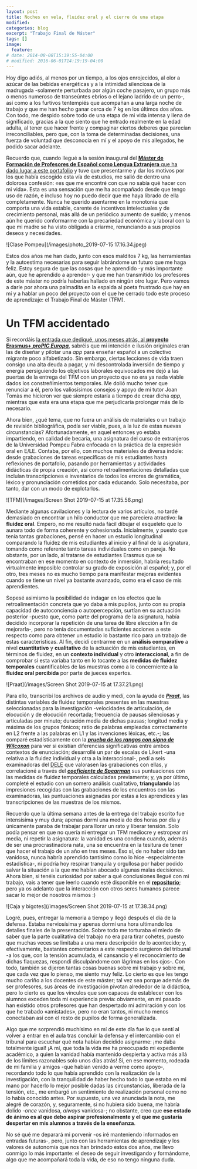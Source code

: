 ```yaml
---
layout: post
title: Noches en vela, fluidez oral y el cierre de una etapa
modified:
categories: blog
excerpt: "Trabajo Final de Máster"
tags: []
image:
  feature:
# date: 2014-08-08T15:39:55-04:00
# modified: 2016-06-01T14:19:19-04:00
---
```


Hoy digo adiós, al menos por un tiempo, a los ojos enrojecidos, al olor a azúcar de las bebidas energéticas y a la intimidad silenciosa de la madrugada -solamente perturbada por algún coche pasajero, un grupo más o menos numeroso de transeúntes ebrios o el lejano ladrido de un perro-, así como a los furtivos tentempiés que acompañan a una larga noche de trabajo y que me han hecho ganar cerca de 7 kg en los últimos dos años. Con todo, me despido sobre todo de una etapa de mi vida intensa y llena de significado, gracias a la que siento que he entrado realmente en la edad adulta, al tener que hacer frente y compaginar ciertos deberes que parecían irreconciliables, pero que, con la toma de determinadas decisiones, una fuerza de voluntad que desconocía en mí y el apoyo de mis allegados, he podido sacar adelante.

Recuerdo que, cuando llegué a la sesión inaugural del <a href=" https://www.ub.edu/portal/web/educacion/masteres-universitarios/-/ensenyament/detallEnsenyament/1060507" target="_blank">**Máster de Formación de Profesores de Español como Lengua Extranjera** que ha dado lugar a este portafolio</a> y tuve que presentarme y dar los motivos por los que había escogido esta vía de estudios, me salió de dentro una dolorosa confesión: «es que me encontré con que no sabía qué hacer con mi vida». Esta es una sensación que me ha acompañado desde que tengo uso de razón, e incluso hoy no puedo decir que me haya librado de ella completamente. Nunca he querido asentarme en la monotonía que comporta una vida estable, carente de incentivos intelectuales y de crecimiento personal, más allá de un periódico aumento de sueldo; y menos aún he querido conformarme con la precariedad económica y laboral con la que mi madre se ha visto obligada a criarme, renunciando a sus propios deseos y necesidades.

![Clase Pompeu](/images/photo_2019-07-15 17.16.34.jpeg)

Estos dos años me han dado, junto con esos malditos 7 kg, las herramientas y la autoestima necesarias para seguir labrándome un futuro que me haga feliz. Estoy segura de que las cosas que he aprendido -y más importante aún, que he aprendido a aprender- y que me han transmitido los profesores de este máster no podría haberlas hallado en ningún otro lugar. Pero vamos a darle por ahora una palmadita en la espalda al poeta frustrado que hay en mí y a hablar un poco del proyecto con el que he cerrado todo este proceso de aprendizaje: el Trabajo Final de Máster (TFM).

# Un TFM accidentado

Si recordáis <a href="https://immalopez.github.io/blog/proPIC-Europa/" target="_blank">la entrada que dediqué, unos meses atrás, al **proyecto Erasmus+ _proPIC Europa_**</a>, sabréis que mi intención e ilusión originales eran las de diseñar y pilotar una _app_ para enseñar español a un colectivo migrante poco alfabetizado. Sin embargo, ciertas lecciones de vida traen consigo una alta deuda a pagar, y mi descontrolada inversión de tiempo y energía persiguiendo los objetivos laborales equivocados me dejó a las puertas de la entrega del TFM con un proyecto que no era ya nada viable dados los constreñimientos temporales. Me dolió mucho tener que renunciar a él, pero los valiosísimos consejos y apoyo de mi tutor Joan Tomàs me hicieron ver que siempre estaría a tiempo de crear dicha _app_, mientras que esta era una etapa que me perjudicaría prolongar más de lo necesario.

Ahora bien, ¿qué tema, que no fuera un análisis de materiales o un trabajo de revisión bibliográfica, podía ser viable, pues, a la luz de estas nuevas circunstancias? Afortunadamente, en aquel entonces yo estaba impartiendo, en calidad de becaria, una asignatura del curso de extranjeros de la Universidad Pompeu Fabra enfocada en la práctica de la expresión oral en E/LE. Contaba, por ello, con muchos materiales de diversa índole: desde grabaciones de tareas específicas de mis estudiantes hasta reflexiones de portafolio, pasando por herramientas y actividades didácticas de propia creación, así como retroalimentaciones detalladas que incluían transcripciones e inventarios de todos los errores de gramática, léxico y pronunciación cometidos por cada educando. Solo necesitaba, por tanto, dar con un modo de explotarlos.

![TFM](/images/Screen Shot 2019-07-15 at 17.35.56.png)

Mediante algunas cavilaciones y la lectura de varios artículos, no tardé demasiado en encontrar un hilo conductor que me pareciera atractivo: **la fluidez oral**. Empero, no me resultó nada fácil dibujar el esqueleto que lo aunara todo de forma coherente y cohesionada. Inicialmente, y puesto que tenía tantas grabaciones, pensé en hacer un estudio longitudinal comparando la fluidez de mis estudiantes al inicio y al final de la asignatura, tomando como referente tanto tareas individuales como en pareja. No obstante, por un lado, al tratarse de estudiantes Erasmus que se encontraban en ese momento en contexto de inmersión, habría resultado virtualmente imposible controlar su grado de exposición al español; y, por el otro, tres meses no es mucho tiempo para manifestar mejoras evidentes cuando se tiene un nivel ya bastante avanzado, como era el caso de mis aprendientes.

Sopesé asimismo la posibilidad de indagar en los efectos que la retroalimentación concreta que yo daba a mis pupilos, junto con su propia capacidad de autoconciencia o autopercepción, surtían en su actuación posterior -puesto que, como parte del programa de la asignatura, había decidido incorporar la repetición de una tarea de libre elección a fin de mejorarla-, pero no tenía documentadas suficientes acciones a este respecto como para obtener un estudio lo bastante rico para un trabajo de estas características. Al fin, decidí centrarme en un **análisis comparativo** a nivel **cuantitativo** y **cualitativo** de la actuación de mis estudiantes, en términos de fluidez, en un **contexto individual** y otro **interaccional**, a fin de comprobar si esta variaba tanto en lo tocante a las **medidas de fluidez temporales** cuantificables de las muestras como a lo concerniente a la **fluidez oral percibida** por parte de jueces expertos.

![Praat](/images/Screen Shot 2019-07-15 at 17.37.21.png)

Para ello, transcribí los archivos de audio y medí, con la ayuda de <a href="http://www.fon.hum.uva.nl/praat/" target="_blank">**_Praat_**</a>, las distintas variables de fluidez temporales presentes en las muestras seleccionadas para la investigación -velocidades de articulación, de elocución y de elocución recortada; frecuencia de pausas silenciosas y articuladas por minuto; duración media de dichas pausas; longitud media y máxima de los grupos fónicos; ratio de palabras empleadas correctamente en L2 frente a las palabras en L1 y las invenciones léxicas, etc.-; las comparé estadísticamente con la <a href="https://es.wikipedia.org/wiki/Prueba_de_los_rangos_con_signo_de_Wilcoxon" target="_blank">**_prueba de los rangos con signo de Wilcoxon_**</a> para ver si existían diferencias significativas entre ambos contextos de enunciación; desarrollé un par de escalas de Likert -una relativa a la fluidez individual y otra a la interaccional-, pedí a seis examinadoras del <a href="https://examenes.cervantes.es/es/dele/que-es" target="_blank">DELE</a> que valorasen las grabaciones con ellas, y correlacioné a través del <a href="https://es.wikipedia.org/wiki/Coeficiente_de_correlación_de_Spearman" target="_blank">**_coeficiente de Spearman_**</a> sus puntuaciones con las medidas de fluidez temporales calculadas previamente; y, ya por último, completé el estudio con un somero análisis cualitativo, **triangulando** las impresiones recogidas con las grabaciones de los encuentros con las examinadoras, las puntuaciones asignadas por estas a los aprendices y las transcripciones de las muestras de los mismos.

Recuerdo que la última semana antes de la entrega del trabajo escrito fue intensísima y muy dura; apenas dormí una media de dos horas por día y únicamente paraba de trabajar para llorar un rato y liberar tensión. Solo podía pensar en que no quería ni entregar un TFM mediocre y estropear mi media, ni repetir la asignatura: la vanidad es una condena cuando, además de ser una procrastinadora nata, una se encuentra en la tesitura de tener que hacer el trabajo de un año en tres meses. Eso sí, de no haber sido tan vanidosa, nunca habría aprendido tantísimo como lo hice -especialmente estadística-, ni podría hoy respirar tranquila y orgullosa por haber podido salvar la situación a la que me habían abocado algunas malas decisiones. Ahora bien, si tenéis curiosidad por saber a qué conclusiones llegué con mi trabajo, vais a tener que leerlo cuando esté disponible en el <a href="https://crai.ub.edu/es/recursos-de-informacion/repositorios-digitales" target="_blank">**repositorio**</a>; pero ya os adelanto que la interacción con otros seres humanos parece sacar lo mejor de nosotros mismos :)

![Caja y bigotes](/images/Screen Shot 2019-07-15 at 17.38.34.png)

Logré, pues, entregar la memoria a tiempo y llegó después el día de la defensa. Estaba nerviosísima y apenas dormí una hora ultimando los detalles finales de la presentación. Sobre todo me torturaba el miedo de saber que la parte cualitativa del trabajo no era para tirar cohetes, puesto que muchas veces se limitaba a una mera descripción de lo acontecido; y, efectivamente, bastantes comentarios a este respecto surgieron del tribunal -a los que, con la tensión acumulada, el cansancio y el reconocimiento de dichas flaquezas, respondí disculpándome con lágrimas en los ojos-. Con todo, también se dijeron tantas cosas buenas sobre mi trabajo y sobre mí, que cada vez que lo pienso, me siento muy feliz. Lo cierto es que les tengo mucho cariño a los docentes de este máster; tal vez sea porque además de ser profesores, sus áreas de investigación pivotan alrededor de la didáctica, pero lo cierto es que los vínculos que son capaces de establecer con los alumnos exceden toda mi experiencia previa: obviamente, en mi pasado han existido otros profesores que han despertado mi admiración y con los que he trabado «amistades», pero no eran tantos, ni mucho menos conectaban así con el resto de pupilos de forma generalizada.

Algo que me sorprendió muchísimo en mí de este día fue lo que sentí al volver a entrar en el aula tras concluir la defensa y el intercambio con el tribunal para escuchar qué nota habían decidido asignarme: ¡me daba totalmente igual! ¡A mí, que toda la vida me ha preocupado mi expediente académico, a quien la vanidad había mantenido despierta y activa más allá de los límites razonables solo unos días atrás! Sí, en ese momento, rodeada de mi familia y amigos -que habían venido a verme como apoyo-, recordando todo lo que había aprendido con la realización de la investigación, con la tranquilidad de haber hecho todo lo que estaba en mi mano por hacerlo lo mejor posible dadas las circunstancias, liberada de la tensión, etc., me embargó un sentimiento de realización personal como no lo había conocido antes. Por supuesto, una vez anunciada la nota, me alegré de corazón, y, seguramente, si no hubiera sido buena, me habría dolido -_once_ vanidosa, _always_ vanidosa-; no obstante, creo que **ese estado de ánimo es al que debo aspirar profesionalmente y el que me gustaría despertar en mis alumnos a través de la enseñanza**.

No sé qué me deparará mi porvenir -os iré manteniendo informados en entradas futuras-, pero, junto con las herramientas de aprendizaje y los valores de autonomía que nos han brindado estos dos años, me llevo conmigo lo más importante: el deseo de seguir investigando y formándome, algo que me acompañará toda la vida, de eso no tengo ninguna duda.
